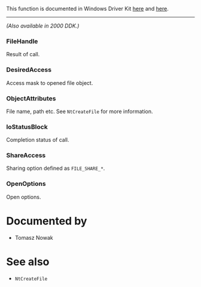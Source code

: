 This function is documented in Windows Driver Kit [here](https://learn.microsoft.com/en-us/windows-hardware/drivers/ddi/ntifs/nf-ntifs-ntopenfile) and [here](https://learn.microsoft.com/en-us/windows-hardware/drivers/ddi/wdm/nf-wdm-zwopenfile).

---

*(Also available in 2000 DDK.)*

### FileHandle

Result of call.

### DesiredAccess

Access mask to opened file object.

### ObjectAttributes

File name, path etc. See `NtCreateFile` for more information.

### IoStatusBlock

Completion status of call.

### ShareAccess

Sharing option defined as `FILE_SHARE_*`.

### OpenOptions

Open options.



# Documented by

* Tomasz Nowak

# See also

* `NtCreateFile`
